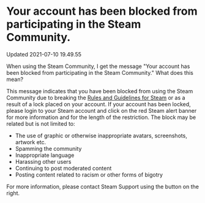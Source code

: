 # Your account has been blocked from participating in the Steam Community.
Updated 2021-07-10 19.49.55

When using the Steam Community, I get the message "Your account has been blocked from participating in the Steam Community." What does this mean?  
  
This message indicates that you have been blocked from using the Steam Community due to breaking the [Rules and Guidelines for Steam](https://help.steampowered.com/en/faqs/view/6862-8119-C23E-EA7B?) or as a result of a lock placed on your account. If your account has been locked, please login to your Steam account and click on the red Steam alert banner for more information and for the length of the restriction. The block may be related but is not limited to:  
  

* The use of graphic or otherwise inappropriate avatars, screenshots, artwork etc.
* Spamming the community
* Inappropriate language
* Harassing other users
* Continuing to post moderated content
* Posting content related to racism or other forms of bigotry

  
  
For more information, please contact Steam Support using the button on the right.  
  
